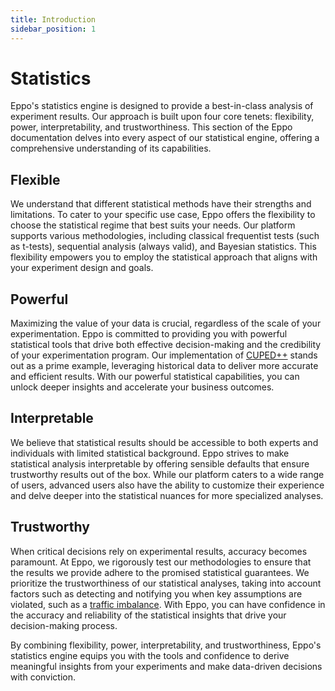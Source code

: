 ```yaml
---
title: Introduction
sidebar_position: 1
---
```


# Statistics

Eppo's statistics engine is designed to provide a best-in-class analysis of experiment results.
Our approach is built upon four core tenets: flexibility, power, interpretability, and trustworthiness.
This section of the Eppo documentation delves into every aspect of our statistical engine, offering a comprehensive understanding of its capabilities.

## Flexible

We understand that different statistical methods have their strengths and limitations. To cater to your specific use case, Eppo offers the flexibility to choose the statistical regime that best suits your needs. Our platform supports various methodologies, including classical frequentist tests (such as t-tests), sequential analysis (always valid), and Bayesian statistics. This flexibility empowers you to employ the statistical approach that aligns with your experiment design and goals.

## Powerful

Maximizing the value of your data is crucial, regardless of the scale of your experimentation.
Eppo is committed to providing you with powerful statistical tools that drive both effective decision-making and the credibility of your experimentation program.
Our implementation of [CUPED++](/statistics/cuped) stands out as a prime example, leveraging historical data to deliver more accurate and efficient results.
With our powerful statistical capabilities, you can unlock deeper insights and accelerate your business outcomes.

## Interpretable

We believe that statistical results should be accessible to both experts and individuals with limited statistical background. Eppo strives to make statistical analysis interpretable by offering sensible defaults that ensure trustworthy results out of the box.
While our platform caters to a wide range of users, advanced users also have the ability to customize their experience and delve deeper into the statistical nuances for more specialized analyses.

## Trustworthy

When critical decisions rely on experimental results, accuracy becomes paramount. At Eppo, we rigorously test our methodologies to ensure that the results we provide adhere to the promised statistical guarantees. We prioritize the trustworthiness of our statistical analyses, taking into account factors such as detecting and notifying you when key assumptions are violated, such as a [traffic imbalance](/statistics/sample-ratio-mismatch). With Eppo, you can have confidence in the accuracy and reliability of the statistical insights that drive your decision-making process.

By combining flexibility, power, interpretability, and trustworthiness, Eppo's statistics engine equips you with the tools and confidence to derive meaningful insights from your experiments and make data-driven decisions with conviction.
